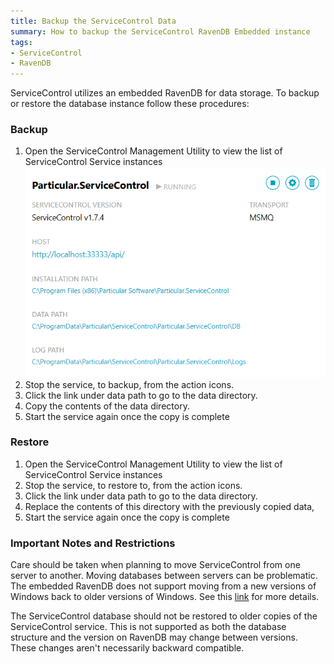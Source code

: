 ```yaml
---
title: Backup the ServiceControl Data
summary: How to backup the ServiceControl RavenDB Embedded instance
tags:
- ServiceControl
- RavenDB
---
```

ServiceControl utilizes an embedded RavenDB for data storage. To backup or restore the database instance follow these procedures:


### Backup

 1. Open the ServiceControl Management Utility to view the list of ServiceControl Service instances
	![](managementutil-instance.png)
 1. Stop the service, to backup, from the action icons.
 1. Click the link under data path to go to the data directory.
 1. Copy the contents of the data directory.
 1. Start the service again once the copy is complete


### Restore

 1. Open the ServiceControl Management Utility to view the list of ServiceControl Service instances
 1. Stop the service, to restore to, from the action icons.
 1. Click the link under data path to go to the data directory.
 1. Replace the contents of this directory with the previously copied data,
 1. Start the service again once the copy is complete


### Important Notes and Restrictions

Care should be taken when planning to move ServiceControl from one server to another. Moving databases between servers can be problematic. The embedded RavenDB does not support moving from a new versions of Windows back to older versions of Windows. See this [link](http://stackoverflow.com/questions/25625910/getting-error-while-restoring-backup-file-in-raven-db) for more details.

The ServiceControl database should not be restored to older copies of the ServiceControl service. This is not supported as both the database structure and the version on RavenDB may change between versions. These changes aren't necessarily backward compatible.
